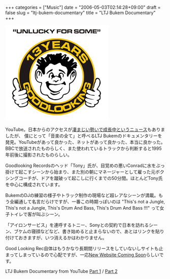 +++
categories = ["Music"]
date = "2006-05-03T02:14:28+09:00"
draft = false
slug = "ltj-bukem-documentary"
title = "LTJ Bukem Documentary"
+++

![glo](/images/old/060503_glo.gif)

YouTube。日本からのアクセスが[凄まじい勢いで成長中というニュース](http://www.itmedia.co.jp/news/articles/0604/27/news048.html)もありましたが、 僕にとって「音楽の全て」と呼べるLTJ Bukemのドキュメンタリーを発見。YouTubeがあって良かった、ネットがあって良かった、本当に良かった。BBCで放送されたものらしく、また使われているトラックから判断すると1995年前後に撮影されたものらしい。

Goodlooking Recordsのヘッド「Tony」氏が、目覚めの悪いConradに水をぶっ掛けて起こすシーンから始まり、また別の朝にマネージャーとして雇った元ボクシングコーチが、ドアを蹴破って起こしに行くまでの50分間。ほとんどTony氏を中心に構成されています。

BukemのDJの練習の様子やトラック制作の現場など超レアなシーンが満載。もう全編通して名言だらけですが、一番この時期っぽいのは "This's not a Jungle, This's not a Jungle, This's Drum And Bass, This's Drum And Bass !!!" って女子トイレで客が叫ぶシーン。

「アイロンサービス」を連呼するトニー、Sonyとの契約で日本を訪れるシーン、ブケムの寝顔などなど、書き始めると止まらないので、あとはリンクを貼り付けておきますが、いつ消えるかはわかりません。

Good Looking Rec自体はもうかなり長期間リリースをしていないしサイトも止まってしまっているので心配ですが、一応[New Website Coming Soon](http://www.goodlooking.org/)らしいです。

LTJ Bukem Documentary from YouTube [Part 1](http://www.youtube.com/watch?v=hdy_YE7P1sI) / [Part 2](http://www.youtube.com/watch?v=PCCsG-EECJE)
